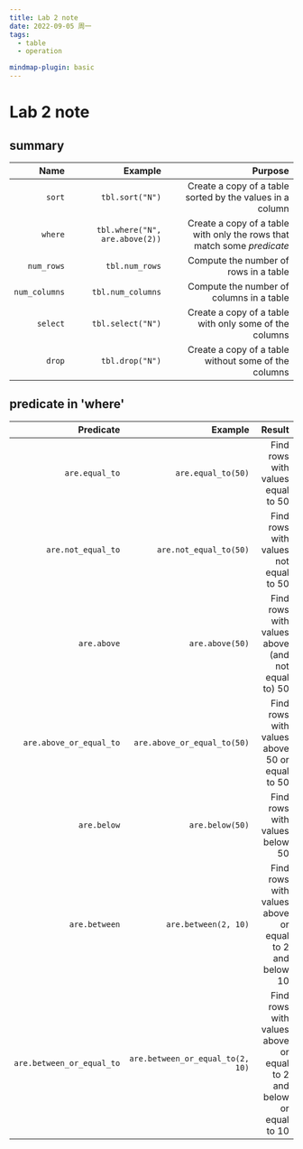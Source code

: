 ```yaml
---
title: Lab 2 note
date: 2022-09-05 周一
tags:
  - table
  - operation

mindmap-plugin: basic
---
```

# Lab 2 note

## summary

|          Name |                        Example |                                                      Purpose |
| ------------: | -----------------------------: | -----------------------------------------------------------: |
|        `sort` |                `tbl.sort("N")` |    Create a copy of a table sorted by the values in a column |
|       `where` | `tbl.where("N", are.above(2))` | Create a copy of a table with only the rows that match some *predicate* |
|    `num_rows` |                 `tbl.num_rows` |                        Compute the number of rows in a table |
| `num_columns` |              `tbl.num_columns` |                     Compute the number of columns in a table |
|      `select` |              `tbl.select("N")` |       Create a copy of a table with only some of the columns |
|        `drop` |                `tbl.drop("N")` |         Create a copy of a table without some of the columns |

## predicate in 'where'

|                 Predicate |                          Example |                                                       Result |
| ------------------------: | -------------------------------: | -----------------------------------------------------------: |
|            `are.equal_to` |               `are.equal_to(50)` |                            Find rows with values equal to 50 |
|        `are.not_equal_to` |           `are.not_equal_to(50)` |                        Find rows with values not equal to 50 |
|               `are.above` |                  `are.above(50)` |            Find rows with values above (and not equal to) 50 |
|   `are.above_or_equal_to` |      `are.above_or_equal_to(50)` |                Find rows with values above 50 or equal to 50 |
|               `are.below` |                  `are.below(50)` |                               Find rows with values below 50 |
|             `are.between` |             `are.between(2, 10)` |       Find rows with values above or equal to 2 and below 10 |
| `are.between_or_equal_to` | `are.between_or_equal_to(2, 10)` | Find rows with values above or equal to 2 and below or equal to 10 |%%%%